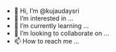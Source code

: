 - 👋 Hi, I’m @kujaudaysri
- 👀 I’m interested in ...
- 🌱 I’m currently learning ...
- 💞️ I’m looking to collaborate on ...
- 📫 How to reach me ...

<!---
kujaudaysri/kujaudaysri is a ✨ special ✨ repository because its `README.md` (this file) appears on your GitHub profile.
You can click the Preview link to take a look at your changes.
--->
